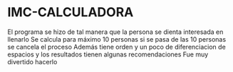 # IMC-CALCULADORA
El programa se hizo de tal manera que la persona se dienta interesada en llenarlo
Se calcula para máximo 10 personas 
si se pasa de las 10 personas se cancela el proceso
Además tiene orden y un poco de diferenciacion de espacios 
y los resultados tienen algunas recomendaciones 
Fue muy divertido hacerlo